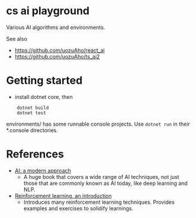 # cs ai playground

Various AI algorithms and environments.

See also
- https://github.com/uozuAho/react_ai
- https://github.com/uozuAho/ts_ai2


# Getting started

- install dotnet core, then

```
    dotnet build
    dotnet test
```

environments/ has some runnable console projects. Use `dotnet run`
in their *.console directories.


# References

- [AI: a modern approach](http://aima.cs.berkeley.edu/)
    - A huge book that covers a wide range of AI techniques, not
      just those that are commonly known as AI today, like deep
      learning and NLP.
- [Reinforcement learning, an introduction](https://www.amazon.com.au/Reinforcement-Learning-Introduction-Richard-Sutton/dp/0262039249)
    - Introduces many reinforcement learning techniques. Provides
      examples and exercises to solidify learnings.
